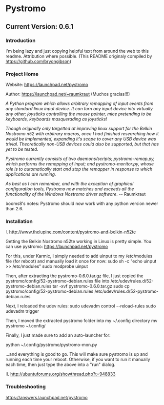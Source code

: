 Pystromo
========

Current Version: 0.6.1
----------------------

### Introduction

I'm being lazy and just copying helpful text from around the web to this readme.  Attribution where possible. (This README originaly compiled by https://github.com/bryongibson)

### Project Home

Website:    https://launchpad.net/pystromo

Author:     https://launchpad.net/~raumkraut (Muchos gracias!!!)

*A Python program which allows arbitrary remapping of input events from any standard linux input device. It can turn any input device into virtually any other; joysticks controlling the mouse pointer, mice pretending to be keyboards, keyboards masquerading as joysticks!*

*Though originally only targetted at improving linux support for the Belkin Nostromo n52 with arbitrary macros, once I had finished researching how it would be implemented, expanding it's scope to cover any USB device was trivial. Theoretically non-USB devices could also be supported, but that has yet to be tested.*

*Pystromo currently consists of two daemons/scripts; pystromo-remap.py, which performs the remapping of input; and pystromo-monitor.py, whose role is to automatically start and stop the remapper in response to which applications are running.*

*As best as I can remember, and with the exception of graphical configuration tools, Pystromo now matches and exceeds all the functionality of the Windows Nostromo driver software.*    -- Raumkraut

booms8's notes: Pystromo should now work with any python version newer than 2.6.

### Installation

I.  http://www.thelupine.com/content/pystromo-and-belkin-n52te

Getting the Belkin Nostromo n52te working in Linux is pretty simple. You can use pystromo: https://launchpad.net/pystromo

For this, under Karmic, I simply needed to add uinput to my /etc/modules file (for reboot) and manually load it once for now:
sudo sh -c "echo uinput >> /etc/modules"
sudo modprobe uinput

Then, after extracting the pystromo-0.6.0.tar.gz file, I just copied the pystromo/config/52-pystromo-debian.rules file into /etc/udev/rules.d/52-pystromo-debian.rules
tar -xvf pystromo-0.6.0.tar.gz
sudo cp pystromo/config/52-pystromo-debian.rules /etc/udev/rules.d/52-pystromo-debian.rules

Next, I reloaded the udev rules:
sudo udevadm control --reload-rules
sudo udevadm trigger

Then, I moved the extracted pystromo folder into my ~/.config directory
mv pystromo ~/.config/

Finally, I just made sure to add an auto-launcher for:

python ~/.config/pystromo/pystromo-mon.py 

...and everything is good to go.  This will make sure pystromo is up and running each time your reboot.  Otherwise, if you want to run it manually each time, then just type the above into a "run" dialog.

II.  http://ubuntuforums.org/showthread.php?t=948833

### Troubleshooting

https://answers.launchpad.net/pystromo
